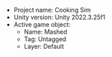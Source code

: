 <!-- UNITY CODE ASSIST INSTRUCTIONS START -->
- Project name: Cooking Sim
- Unity version: Unity 2022.3.25f1
- Active game object:
  - Name: Mashed
  - Tag: Untagged
  - Layer: Default
<!-- UNITY CODE ASSIST INSTRUCTIONS END -->